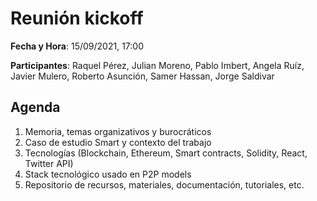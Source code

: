 # Reunión kickoff

**Fecha y Hora**: 15/09/2021, 17:00

**Participantes**: Raquel Pérez, Julian Moreno, Pablo Imbert, Angela Ruíz, 
Javier Mulero, Roberto Asunción, Samer Hassan, Jorge Saldivar


## Agenda

1. Memoria, temas organizativos y burocráticos
2. Caso de estudio Smart y contexto del trabajo
3. Tecnologías (Blockchain, Ethereum, Smart contracts, Solidity, React, Twitter API)
4. Stack tecnológico usado en P2P models
5. Repositorio de recursos, materiales, documentación, tutoriales, etc.
